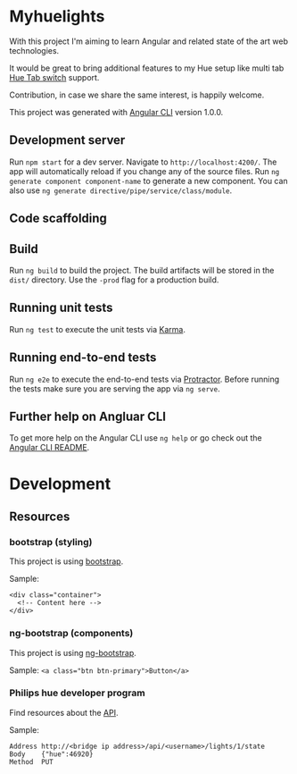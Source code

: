 # Myhuelights

With this project I'm aiming to learn Angular and related state of the art web technologies.

It would be great to bring additional features to my Hue setup like multi tab [Hue Tab switch](https://www2.meethue.com/en-us/p/hue-tap-switch/046677473365) support.

Contribution, in case we share the same interest, is happily welcome.

This project was generated with [Angular CLI](https://github.com/angular/angular-cli) version 1.0.0.

## Development server

Run `npm start` for a dev server. Navigate to `http://localhost:4200/`. The app will automatically reload if you change any of the source files.
Run `ng generate component component-name` to generate a new component. You can also use `ng generate directive/pipe/service/class/module`.

## Code scaffolding


## Build

Run `ng build` to build the project. The build artifacts will be stored in the `dist/` directory. Use the `-prod` flag for a production build.

## Running unit tests

Run `ng test` to execute the unit tests via [Karma](https://karma-runner.github.io).

## Running end-to-end tests

Run `ng e2e` to execute the end-to-end tests via [Protractor](http://www.protractortest.org/).
Before running the tests make sure you are serving the app via `ng serve`.

## Further help on Angluar CLI

To get more help on the Angular CLI use `ng help` or go check out the [Angular CLI README](https://github.com/angular/angular-cli/blob/master/README.md).

# Development

## Resources

### bootstrap (styling)

This project is using [bootstrap](http://getbootstrap.com/docs/4.0/getting-started/introduction/).

Sample: 
```
<div class="container">
  <!-- Content here -->
</div>
```

### ng-bootstrap (components)

This project is using [ng-bootstrap](https://ng-bootstrap.github.io/#/components/accordion/examples).

Sample: `<a class="btn btn-primary">Button</a>`

### Philips hue developer program

Find resources about the [API](https://www.developers.meethue.com).

Sample:
```
Address	http://<bridge ip address>/api/<username>/lights/1/state
Body	{"hue":46920}
Method	PUT
```
